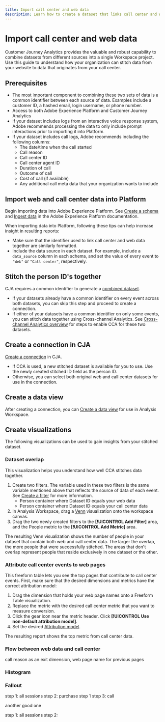 ```yaml
---
title: Import call center and web data
description: Learn how to create a dataset that links call center and website data.
---
```


# Import call center and web data

Customer Journey Analytics provides the valuable and robust capability to combine datasets from different sources into a single Workspace project. Use this guide to understand how your organization can stitch data from your website to data that originates from your call center.

## Prerequisites

* The most important component to combining these two sets of data is a common identifier between each source of data. Examples include a customer ID, a hashed email, login username, or phone number.
* Access to both Adobe Experience Platform and Customer Journey Analytics
* If your dataset includes logs from an interactive voice response system, Adobe recommends processing the data to only include prompt interactions prior to importing it into Platform.
* If your dataset includes call logs, Adobe recommends including the following columns:
  * The date/time when the call started
  * Call reason
  * Call center ID
  * Call center agent ID
  * Duration of call
  * Outcome of call
  * Cost of call (if available)
  * Any additional call meta data that your organization wants to include

## Import web and call center data into Platform

Begin importing data into Adobe Experience Platform. See [Create a schema](https://docs.adobe.com/content/help/en/experience-platform/xdm/tutorials/create-schema-ui.html) and [Ingest data](https://docs.adobe.com/content/help/en/experience-platform/ingestion/home.html) in the Adobe Experience Platform documentation.

When importing data into Platform, following these tips can help increase insight in resulting reports:

* Make sure that the identifier used to link call center and web data together are similarly formatted.
* Include the data source in each dataset. For example, include a `data_source` column in each schema, and set the value of every event to `"Web"` or `"Call center"`, respectively. <!--mapper-->

## Stitch the person ID's together

CJA requires a common identifier to generate a [combined dataset](../connections/combined-dataset.md).

* If your datasets already have a common identifier on every event across both datasets, you can skip this step and proceed to create a connection.
* If either of your datasets have a common identifier on only some events, you can stitch data together using Cross-channel Analytics. See [Cross-channel Analytics overview](/help/connections/cca/overview.md) for steps to enable CCA for these two datasets.

## Create a connection in CJA

[Create a connection](/help/connections/create-connection.md) in CJA.

* If CCA is used, a new stitched dataset is available for you to use. Use the newly created stitched ID field as the person ID.
* Otherwise, you can select both original web and call center datasets for use in the connection.

## Create a data view

After creating a connection, you can [Create a data view](/help/data-views/create-dataview.md) for use in Analysis Workspace. <!-- page dimension last touch, session persistence -->
<!-- create calls metric using call center reason (requires data views 2.0). any column that triggers once per call -->

## Create visualizations

The following visualizations can be used to gain insights from your stitched dataset.

### Dataset overlap

This visualization helps you understand how well CCA stitches data together.

1. Create two filters. The variable used in these two filters is the same variable mentioned above that reflects the source of data of each event. See [Create a filter](/help/components/filters/create-filters.md) for more information.
   * Person container where Dataset ID equals your web data
   * Person container where Dataset ID equals your call center data
2. In Analysis Workspace, drag a [Venn](/help/analysis-workspace/visualizations/venn.md) visualization onto the workspace canvas.
3. Drag the two newly created filters to the **[!UICONTROL Add Filter]** area, and the People metric to the **[!UICONTROL Add Metric]** area.

The resulting Venn visualization shows the number of people in your dataset that contain both web and call center data. The larger the overlap, the more people that were successfully stitched. The areas that don't overlap represent people that reside exclusively in one dataset or the other.

### Attribute call center events to web pages

This freeform table lets you see the top pages that contribute to call center events. First, make sure that the desired dimensions and metrics have the correct attribution model:

1. Drag the dimension that holds your web page names onto a Freeform Table visualization.
1. Replace the metric with the desired call center metric that you want to measure conversion.
1. Click the gear icon near the metric header. Click **[!UICONTROL Use non-default attribution model]**.
1. Set the desired [Attribution model](/help/data-views/configure-dataviews.md#Attribution-model).

The resulting report shows the top metric from call center data. <!-- Complement with donut visualization -->

### Flow between web data and call center

call reason as an exit dimension, web page name for previous pages

### Histogram


### Fallout

step 1: all sessions
step 2: purchase step 1
step 3: call

another good one

step 1: all sessions
step 2: 

<!--  use target (AB testing) to test new versions of these pages so they reduce calls (using an eVar to determine A/B?)
  filter by specific call reason using workspace dropdowns
  visualize flow of pages > call reason 
-->
